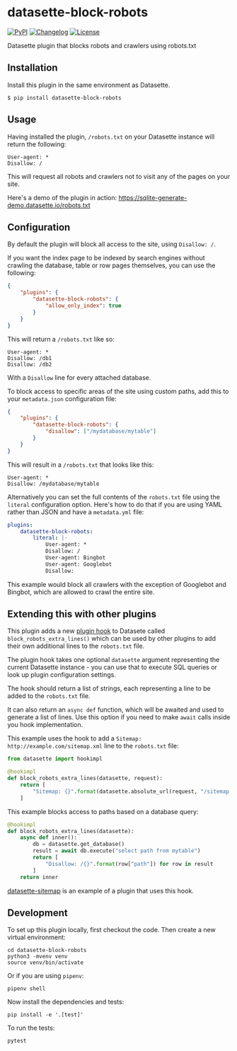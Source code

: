 # datasette-block-robots

[![PyPI](https://img.shields.io/pypi/v/datasette-block-robots.svg)](https://pypi.org/project/datasette-block-robots/)
[![Changelog](https://img.shields.io/github/v/release/simonw/datasette-block-robots?label=changelog)](https://github.com/simonw/datasette-block-robots/releases)
[![License](https://img.shields.io/badge/license-Apache%202.0-blue.svg)](https://github.com/simonw/datasette-block-robots/blob/master/LICENSE)

Datasette plugin that blocks robots and crawlers using robots.txt

## Installation

Install this plugin in the same environment as Datasette.

    $ pip install datasette-block-robots

## Usage

Having installed the plugin, `/robots.txt` on your Datasette instance will return the following:

    User-agent: *
    Disallow: /

This will request all robots and crawlers not to visit any of the pages on your site.

Here's a demo of the plugin in action: https://sqlite-generate-demo.datasette.io/robots.txt

## Configuration

By default the plugin will block all access to the site, using `Disallow: /`.

If you want the index page to be indexed by search engines without crawling the database, table or row pages themselves, you can use the following:

```json
{
    "plugins": {
        "datasette-block-robots": {
            "allow_only_index": true
        }
    }
}
```
This will return a `/robots.txt` like so:

    User-agent: *
    Disallow: /db1
    Disallow: /db2

With a `Disallow` line for every attached database.

To block access to specific areas of the site using custom paths, add this to your `metadata.json` configuration file:

```json
{
    "plugins": {
        "datasette-block-robots": {
            "disallow": ["/mydatabase/mytable"]
        }
    }
}
```
This will result in a `/robots.txt` that looks like this:

    User-agent: *
    Disallow: /mydatabase/mytable

Alternatively you can set the full contents of the `robots.txt` file using the `literal` configuration option. Here's how to do that if you are using YAML rather than JSON and have a `metadata.yml` file:

```yaml
plugins:
    datasette-block-robots:
        literal: |-
            User-agent: *
            Disallow: /
            User-agent: Bingbot
            User-agent: Googlebot
            Disallow:
```
This example would block all crawlers with the exception of Googlebot and Bingbot, which are allowed to crawl the entire site.

## Extending this with other plugins

This plugin adds a new [plugin hook](https://docs.datasette.io/en/stable/plugin_hooks.html) to Datasete called `block_robots_extra_lines()` which can be used by other plugins to add their own additional lines to the `robots.txt` file.

The plugin hook takes one optional `datasette` argument representing the current Datasette instance - you can use that to execute SQL queries or look up plugin configuration settings.

The hook should return a list of strings, each representing a line to be added to the `robots.txt` file.

It can also return an `async def` function, which will be awaited and used to generate a list of lines. Use this option if you need to make `await` calls inside you hook implementation.

This example uses the hook to add a `Sitemap: http://example.com/sitemap.xml` line to the `robots.txt` file:

```python
from datasette import hookimpl

@hookimpl
def block_robots_extra_lines(datasette, request):
    return [
        "Sitemap: {}".format(datasette.absolute_url(request, "/sitemap.xml")),
    ]
```
This example blocks access to paths based on a database query:

```python
@hookimpl
def block_robots_extra_lines(datasette):
    async def inner():
        db = datasette.get_database()
        result = await db.execute("select path from mytable")
        return [
            "Disallow: /{}".format(row["path"]) for row in result
        ]
    return inner
```
[datasette-sitemap](https://datasette.io/plugins/datasette-sitemap) is an example of a plugin that uses this hook.

## Development

To set up this plugin locally, first checkout the code. Then create a new virtual environment:

    cd datasette-block-robots
    python3 -mvenv venv
    source venv/bin/activate

Or if you are using `pipenv`:

    pipenv shell

Now install the dependencies and tests:

    pip install -e '.[test]'

To run the tests:

    pytest

